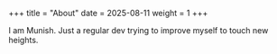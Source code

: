 +++
title = "About"
date = 2025-08-11
weight = 1
+++

I am Munish. Just a regular dev trying to improve myself to touch new heights.
